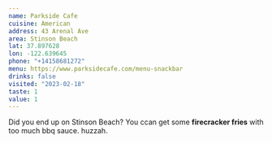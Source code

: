 ```yaml
---
name: Parkside Cafe
cuisine: American
address: 43 Arenal Ave
area: Stinson Beach
lat: 37.897628
lon: -122.639645
phone: "+14158681272"
menu: https://www.parksidecafe.com/menu-snackbar
drinks: false
visited: "2023-02-18"
taste: 1
value: 1
---
```


Did you end up on Stinson Beach? You ccan get some **firecracker fries** with too much bbq sauce. huzzah.
